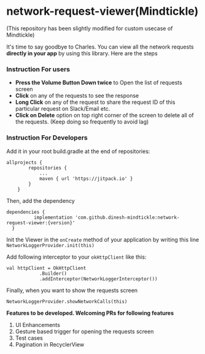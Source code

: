 # network-request-viewer(Mindtickle)
(This repository has been slightly modified for custom usecase of Mindtickle) <br />

It's time to say goodbye to Charles. You can view all the network requests **directly in your app** by using this library. Here are the steps

### Instruction For users
- **Press the Volume Button Down twice** to Open the list of requests screen
- **Click** on any of the requests to see the response
- **Long Click** on any of the request to share the request ID of this particular request on Slack/Email etc.
- **Click on Delete** option on top right corner of the screen to delete all of the requests. (Keep doing so frequently to avoid lag)


### Instruction For Developers


Add it in your root build.gradle at the end of repositories:

```
allprojects {
		repositories {
			...
			maven { url 'https://jitpack.io' }
		}
	}
  ```
  Then, add the dependency
  
  ```
  dependencies {
	        implementation 'com.github.dinesh-mindtickle:network-request-viewer:{version}'
	}
  ```
  
  Init the Viewer in the ```onCreate``` method of your application by writing this line
  ```NetworkLoggerProvider.init(this)```
  
Add following interceptor to your ```okHttpClient``` like this: 
```
val httpClient = OkHttpClient
            .Builder()
            .addInterceptor(NetworkLoggerInterceptor())
```
  
Finally, when you want to show the requests screen

```NetworkLoggerProvider.showNetworkCalls(this)```

**Features to be developed. Welcoming PRs for following features**
1. UI Enhancements
2. Gesture based trigger for opening the requests screen
3. Test cases
4. Pagination in RecyclerView


